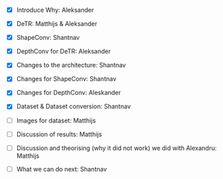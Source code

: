 - [X] Introduce Why: Aleksander  

- [X] DeTR: Matthijs & Aleksander  

- [X] ShapeConv: Shantnav  

- [X] DepthConv for DeTR: Aleksander  

- [X] Changes to the architecture: Shantnav  

- [X] Changes for ShapeConv: Shantnav  

- [X] Changes for DepthConv: Aleskander  

- [X] Dataset & Dataset conversion: Shantnav  

- [ ] Images for dataset: Matthijs  

- [ ] Discussion of results: Matthijs  

- [ ] Discussion and theorising (why it did not  work) we did with Alexandru: Matthijs 

- [ ] What we can do next: Shantnav  

